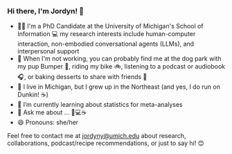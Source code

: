 ### Hi there, I'm Jordyn! 👋

- 👩‍💻 I'm a PhD Candidate at the University of Michigan's School of Information 💻 my research interests include human-computer interaction, non-embodied conversational agents (LLMs), and interpersonal support
- 🎉 When I'm not working, you can probably find me at the dog park with my pup Bumper 🐶, riding my bike 🚲, listening to a podcast or audiobook 🎧, or baking desserts to share with friends 🧁
- 📍 I live in Michigan, but I grew up in the Northeast (and yes, I do run on Dunkin! ☕)
- 🌱 I’m currently learning about statistics for meta-analyses
- 💬 Ask me about ... 🐶💻☕
- 😄 Pronouns: she/her

Feel free to contact me at jordyny@umich.edu about research, collaborations, podcast/recipe recommendations, or just to say hi! 😊





<!--
- 🏢 I'm also a research intern at Berkadia Commercial Mortgage, LLC where I design mixed-methods studies for user research, risk assessment, and people analytics

**jordyn-young/jordyn-young** is a ✨ _special_ ✨ repository because its `README.md` (this file) appears on your GitHub profile.

Here are some ideas to get you started:

- 🔭 I’m currently working on ...
- 🌱 I’m currently learning ...
- 👯 I’m looking to collaborate on ...
- 🤔 I’m looking for help with ...
- 💬 Ask me about ...
- 📫 How to reach me: ...
- 😄 Pronouns: ...
- ⚡ Fun fact: ...
-->
